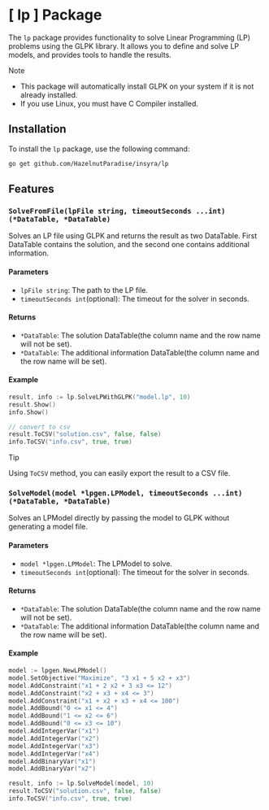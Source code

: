 # [ lp ] Package

The `lp` package provides functionality to solve Linear Programming (LP) problems using the GLPK library. It allows you to define and solve LP models, and provides tools to handle the results.

> [!NOTE]
> - This package will automatically install GLPK on your system if it is not already installed.
> - If you use Linux, you must have C Compiler installed.

## Installation

To install the `lp` package, use the following command:

```bash
go get github.com/HazelnutParadise/insyra/lp
```

## Features

### `SolveFromFile(lpFile string, timeoutSeconds ...int) (*DataTable, *DataTable)`

Solves an LP file using GLPK and returns the result as two DataTable. First DataTable contains the solution, and the second one contains additional information.

#### Parameters

- `lpFile string`: The path to the LP file.
- `timeoutSeconds int`(optional): The timeout for the solver in seconds.

#### Returns

- `*DataTable`: The solution DataTable(the column name and the row name will not be set).
- `*DataTable`: The additional information DataTable(the column name and the row name will be set).

#### Example

```go
result, info := lp.SolveLPWithGLPK("model.lp", 10)
result.Show()
info.Show()

// convert to csv
result.ToCSV("solution.csv", false, false)
info.ToCSV("info.csv", true, true)
```

> [!TIP]
> Using `ToCSV` method, you can easily export the result to a CSV file.

### `SolveModel(model *lpgen.LPModel, timeoutSeconds ...int) (*DataTable, *DataTable)`

Solves an LPModel directly by passing the model to GLPK without generating a model file.

#### Parameters

- `model *lpgen.LPModel`: The LPModel to solve.
- `timeoutSeconds int`(optional): The timeout for the solver in seconds.

#### Returns

- `*DataTable`: The solution DataTable(the column name and the row name will not be set).
- `*DataTable`: The additional information DataTable(the column name and the row name will be set).

#### Example

```go
model := lpgen.NewLPModel()
model.SetObjective("Maximize", "3 x1 + 5 x2 + x3")
model.AddConstraint("x1 + 2 x2 + 3 x3 <= 12")
model.AddConstraint("x2 + x3 + x4 <= 3")
model.AddConstraint("x1 + x2 + x3 + x4 <= 100")
model.AddBound("0 <= x1 <= 4")
model.AddBound("1 <= x2 <= 6")
model.AddBound("0 <= x3 <= 10")
model.AddIntegerVar("x1")
model.AddIntegerVar("x2")
model.AddIntegerVar("x3")
model.AddIntegerVar("x4")
model.AddBinaryVar("x1")
model.AddBinaryVar("x2")

result, info := lp.SolveModel(model, 10)
result.ToCSV("solution.csv", false, false)
info.ToCSV("info.csv", true, true)
```

